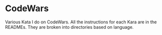 # CodeWars
Various Kata I do on CodeWars. All the instructions for each Kara are in the READMEs. They are broken into directories based on language.
